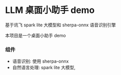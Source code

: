 # LLM 桌面小助手 demo

基于讯飞 spark lite 大模型和 sherpa-onnx 语音识别引擎

本项目是一个桌面小助手 demo

### 组件

-   语音识别: 使用 sherpa-onnx 
-   自然语言处理:  spark lite 大模型,
